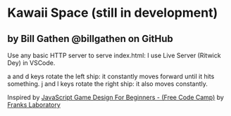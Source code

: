 # Kawaii Space (still in development)
## by Bill Gathen @billgathen on GitHub

Use any basic HTTP server to serve index.html: I use Live Server (Ritwick Dey) in VSCode.

a and d keys rotate the left ship: it constantly moves forward until it hits something.
j and l keys rotate the right ship: it also moves constantly.

Inspired by [JavaScript Game Design For Beginners - (Free Code Camp)](https://youtu.be/GFO_txvwK_c?si=aFi1dDkq4VmsbARB) by [Franks Laboratory](http://www.youtube.com/@Frankslaboratory)
